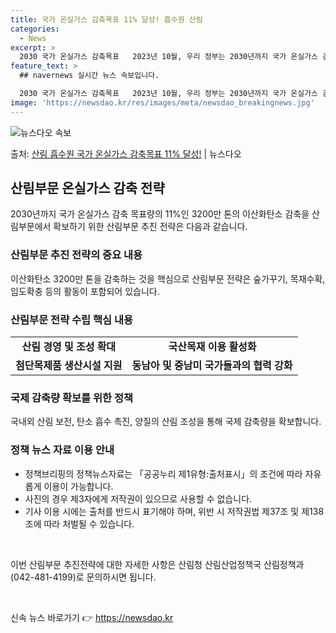 ```yaml
---
title: 국가 온실가스 감축목표 11% 달성! 흡수원 산림
categories:
  - News
excerpt: >
  2030 국가 온실가스 감축목표   2023년 10월, 우리 정부는 2030년까지 국가 온실가스 감축 목표량…
feature_text: >
  ## navernews 실시간 뉴스 속보입니다.

  2030 국가 온실가스 감축목표   2023년 10월, 우리 정부는 2030년까지 국가 온실가스 감축 목표량…
image: 'https://newsdao.kr/res/images/meta/newsdao_breakingnews.jpg'
---
```


![뉴스다오 속보](https://newsdao.kr/res/images/meta/newsdao_breakingnews.jpg)

<p>출처: <a href="https://newsdao.kr/4015" rel="dofollow">산림 흡수원 국가 온실가스 감축목표 11% 달성!</a> | 뉴스다오</p>

<h2 data-ke-size="size26">산림부문 온실가스 감축 전략</h2>

<p data-ke-size="size16">2030년까지 국가 온실가스 감축 목표량의 11%인 3200만 톤의 이산화탄소 감축을 산림부문에서 확보하기 위한 산림부문 추진 전략은 다음과 같습니다.</p>

<h3>산림부문 추진 전략의 중요 내용</h3>
<p data-ke-size="size16">이산화탄소 3200만 톤을 감축하는 것을 핵심으로 산림부문 전략은 숲가꾸기, 목재수확, 임도확충 등의 활동이 포함되어 있습니다.</p>

<h3>산림부문 전략 수립 핵심 내용</h3>
<table>
	<tr>
		<td style="text-align: center; height: 17px;"><b>산림 경영 및 조성 확대</b></td>
		<td style="text-align: center; height: 17px;"><b>국산목재 이용 활성화</b></td>
	</tr>
	<tr>
		<td style="text-align: center; height: 17px;"><b>첨단목제품 생산시설 지원</b></td>
		<td style="text-align: center; height: 17px;"><b>동남아 및 중남미 국가들과의 협력 강화</b></td>
	</tr>
</table>

<h3>국제 감축량 확보를 위한 정책</h3>
<p data-ke-size="size16">국내외 산림 보전, 탄소 흡수 촉진, 양질의 산림 조성을 통해 국제 감축량을 확보합니다.</p>

<h3>정책 뉴스 자료 이용 안내</h3>
<ul>
	<li>정책브리핑의 정책뉴스자료는 「공공누리 제1유형:출처표시」의 조건에 따라 자유롭게 이용이 가능합니다.</li>
	<li>사진의 경우 제3자에게 저작권이 있으므로 사용할 수 없습니다.</li>
	<li>기사 이용 시에는 출처를 반드시 표기해야 하며, 위반 시 저작권법 제37조 및 제138조에 따라 처벌될 수 있습니다.</li>
</ul>

<p data-ke-size="size16">&nbsp;</p>

<p data-ke-size="size16">이번 산림부문 추진전략에 대한 자세한 사항은 산림청 산림산업정책국 산림정책과(042-481-4199)로 문의하시면 됩니다.</p>

<p data-ke-size="size16">&nbsp;</p> 

신속 뉴스 바로가기 👉 <a href="https://newsdao.kr" rel="dofollow">https://newsdao.kr</a>


